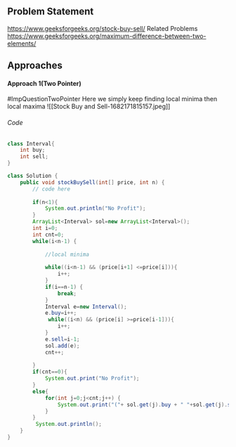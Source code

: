 ## Problem Statement
https://www.geeksforgeeks.org/stock-buy-sell/
Related Problems
https://www.geeksforgeeks.org/maximum-difference-between-two-elements/

## Approaches
#### Approach 1(Two Pointer)
#ImpQuestionTwoPointer 
Here we simply keep finding local minima then local maxima 
![[Stock Buy and Sell-1682171815157.jpeg]]

###### Code
```java
class Interval{
    int buy;
    int sell;
}

class Solution {
    public void stockBuySell(int[] price, int n) {
        // code here
        
        if(n<1){
            System.out.println("No Profit");
        }
        ArrayList<Interval> sol=new ArrayList<Interval>();
        int i=0;
        int cnt=0;
        while(i<n-1) {
            
            //local minima
            
            while((i<n-1) && (price[i+1] <=price[i])){
                i++;
            }
            if(i==n-1) {
                break;
            }
            Interval e=new Interval();
            e.buy=i++;
             while((i<n) && (price[i] >=price[i-1])){
                i++;
            }
            e.sell=i-1;
            sol.add(e);
            cnt++;
            
        }
        if(cnt==0){
            System.out.print("No Profit");
        }
        else{
            for(int j=0;j<cnt;j++) {
                System.out.print("("+ sol.get(j).buy + " "+sol.get(j).sell+") ");
            }
        }
         System.out.println();
    }
}
```